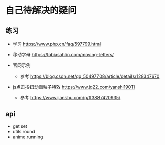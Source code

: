 # 自己待解决的疑问

## 练习

+ 学习 https://www.php.cn/faq/597799.html

+ 移动字母 https://tobiasahlin.com/moving-letters/

+ 官网示例

  + 参考 https://blog.csdn.net/qq_50497708/article/details/128347670

+ js点击按钮动画粒子特效 https://www.jq22.com/yanshi19011

  + 参考 https://www.jianshu.com/p/ff3887420935/

## api

+ get set
+ utils.round
+ anime.running
